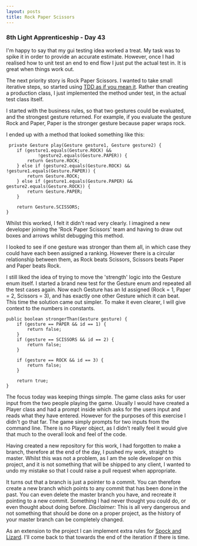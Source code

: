 ```yaml
---
layout: posts
title: Rock Paper Scissors
---
```

### 8th Light Apprenticeship - Day 43

I'm happy to say that my gui testing idea worked a treat. My task was to spike it in order to provide an accurate estimate. However, once I had realised how to unit test an end to end flow I just put the actual test in. It is great when things work out.

<!--break--> 

The next priority story is Rock Paper Scissors. I wanted to take small iterative steps, so started using [TDD as if you mean it](http://coderetreat.org/facilitating/activities/tdd-as-if-you-meant-it). Rather than creating a production class, I just implemented the method under test, in the actual test class itself.

I started with the business rules, so that two gestures could be evaluated, and the strongest gesture returned. For example, if you evaluate the gesture Rock and Paper, Paper is the stronger gesture because paper wraps rock.

I ended up with a method that looked something like this:

     private Gesture play(Gesture gesture1, Gesture gesture2) {
        if (gesture1.equals(Gesture.ROCK) &&
                !gesture2.equals(Gesture.PAPER)) {
            return Gesture.ROCK;
        } else if (gesture2.equals(Gesture.ROCK) && !gesture1.equals(Gesture.PAPER)) {
            return Gesture.ROCK;
        } else if (gesture1.equals(Gesture.PAPER) && gesture2.equals(Gesture.ROCK)) {
            return Gesture.PAPER;
        }

        return Gesture.SCISSORS;
    }

Whilst this worked, I felt it didn't read very clearly. I imagined a new developer joining the 'Rock Paper Scissors' team and having to draw out boxes and arrows whilst debugging this method.

I looked to see if one gesture was stronger than them all, in which case they could have each been assigned a ranking. However there is a circular relationship between them, as Rock beats Scissors, Scissors beats Paper and Paper beats Rock.

I still liked the idea of trying to move the 'strength' logic into the Gesture enum itself. I started a brand new test for the Gesture enum and repeated all the test cases again. Now each Gesture has an Id assigned (Rock = 1, Paper = 2, Scissors = 3), and has exactly one other Gesture which it can beat. This time the solution came out simpler. To make it even clearer, I will give context to the numbers in constants.

    public boolean strongerThan(Gesture gesture) {
        if (gesture == PAPER && id == 1) {
            return false;
        }
        if (gesture == SCISSORS && id == 2) {
            return false;
        }

        if (gesture == ROCK && id == 3) {
            return false;
        }

        return true;
    }

The focus today was keeping things simple. The game class asks for user input from the two people playing the game. Usually I would have created a Player class and had a prompt inside which asks for the users input and reads what they have entered. However for the purposes of this exercise I didn't go that far. The game simply prompts for two inputs from the command line. There is no Player object, as I didn't really feel it would give that much to the overall look and feel of the code.

Having created a new repository for this work, I had forgotten to make a branch, therefore at the end of the day, I pushed my work, straight to master. Whilst this was not a problem, as I am the sole developer on this project, and it is not something that will be shipped to any client, I wanted to undo my mistake so that I could raise a pull request when appropriate.

It turns out that a branch is just a pointer to a commit. You can therefore create a new branch which points to any commit that has been done in the past. You can even delete the master branch you have, and recreate it pointing to a new commit. Something I had never thought you could do, or even thought about doing before. 
*Disclaimer:* This is all very dangerous and not something that should be done on a proper project, as the history of your master branch can be completely changed. 

As an extension to the project I can implement extra rules for [Spock and Lizard](https://en.wikipedia.org/wiki/Rock-paper-scissors#Additional_weapons). I'll come back to that towards the end of the iteration if there is time.




